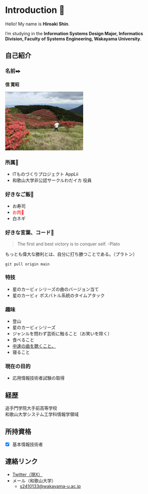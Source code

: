 # Introduction 🥳

Hello! My name is **Hiroaki Shin**.

I’m studying in the **Information Systems Design Major, Informatics Division, Faculty of Systems Engineering, Wakayama University**.


## 自己紹介

  ### 名前✒️
  <strong>信 寛昭</strong>

  <img src="IMG_8218.jpg" width=50%>

  ### 所属🥕
  - ITものづくりプロジェクト AppLii  
  - 和歌山大学非公認サークルわだイカ 役員  

  ### 好きなご飯🍖
  - お寿司
  - <span style="color : red">お肉🍖</span>
  - 白ネギ
  ### 好きな言葉、コード💫
  > The first and best victory is to conquer self. -Plato
  
  もっとも偉大な勝利とは、自分に打ち勝つことである。（プラトン）

  ```
  git pull origin main
  ```

  ### 特技
  - 星のカービィシリーズの曲のバージョン当て  
  - 星のカービィ ボスバトル系統のタイムアタック

  ### 趣味
  - 登山  
  - 星のカービィシリーズ  
  - ジャンルを問わず芸術に触ること（お笑いを除く）
  - 食べること
  - [中速の曲を聴くこと。](https://www.youtube.com/watch?v=oGpv6yrdM4E)
  - 寝ること

  ### 現在の目的
  - 応用情報技術者試験の取得

## 経歴  
  追手門学院大手前高等学校  
  和歌山大学システム工学科情報学領域

## 所持資格
- [x] 基本情報技術者 

## 連絡リンク
  - [Twitter（現X）](https://x.com/AltHiroaki)
  - メール（和歌山大学）
      - s2410133@wakayama-u.ac.jp

